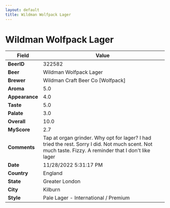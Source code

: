 ```yaml
---
layout: default
title: Wildman Wolfpack Lager
---
```


# Wildman Wolfpack Lager

| Field         | Value     |
|---------------|-----------|
| **BeerID** | 322582 |
| **Beer** | Wildman Wolfpack Lager |
| **Brewer** | Wildman Craft Beer Co [Wolfpack] |
| **Aroma** | 5.0 |
| **Appearance** | 4.0 |
| **Taste** | 5.0 |
| **Palate** | 3.0 |
| **Overall** | 10.0 |
| **MyScore** | 2.7 |
| **Comments** | Tap at organ grinder. Why opt for lager? I had tried the rest. Sorry I did. Not much scent. Not much taste. Fizzy. A reminder that I don't like lager  |
| **Date** | 11/28/2022 5:31:17 PM |
| **Country** | England |
| **State** | Greater London |
| **City** | Kilburn |
| **Style** | Pale Lager - International / Premium |
